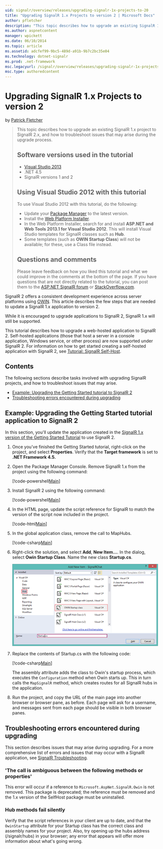 ```yaml
---
uid: signalr/overview/releases/upgrading-signalr-1x-projects-to-20
title: "Upgrading SignalR 1.x Projects to version 2 | Microsoft Docs"
author: pfletcher
description: "This topic describes how to upgrade an existing SignalR 1.x project to SignalR 2.x, and how to troubleshoot issues that may arise during the upgrade process...."
ms.author: aspnetcontent
manager: wpickett
ms.date: 06/10/2014
ms.topic: article
ms.assetid: adcfef99-9bc5-489d-a91b-9b7c2bc35e04
ms.technology: dotnet-signalr
ms.prod: .net-framework
msc.legacyurl: /signalr/overview/releases/upgrading-signalr-1x-projects-to-20
msc.type: authoredcontent
---
```

Upgrading SignalR 1.x Projects to version 2
====================
by [Patrick Fletcher](https://github.com/pfletcher)

> This topic describes how to upgrade an existing SignalR 1.x project to SignalR 2.x, and how to troubleshoot issues that may arise during the upgrade process.
> 
> ## Software versions used in the tutorial
> 
> 
> - [Visual Studio 2013](https://www.microsoft.com/visualstudio/eng/2013-downloads)
> - .NET 4.5
> - SignalR versions 1 and 2
>   
> 
> 
> ## Using Visual Studio 2012 with this tutorial
> 
> 
> To use Visual Studio 2012 with this tutorial, do the following:
> 
> - Update your [Package Manager](http://docs.nuget.org/docs/start-here/installing-nuget) to the latest version.
> - Install the [Web Platform Installer](https://www.microsoft.com/web/downloads/platform.aspx).
> - In the Web Platform Installer, search for and install **ASP.NET and Web Tools 2013.1 for Visual Studio 2012**. This will install Visual Studio templates for SignalR classes such as **Hub**.
> - Some templates (such as **OWIN Startup Class**) will not be available; for these, use a Class file instead.
> 
> 
> ## Questions and comments
> 
> Please leave feedback on how you liked this tutorial and what we could improve in the comments at the bottom of the page. If you have questions that are not directly related to the tutorial, you can post them to the [ASP.NET SignalR forum](https://forums.asp.net/1254.aspx/1?ASP+NET+SignalR) or [StackOverflow.com](http://stackoverflow.com/).


SignalR 2 offers a consistent development experience across server platforms using [OWIN](http://owin.org). This article describes the few steps that are needed to update a SignalR 1.x application to version 2.

While it is encouraged to upgrade applications to SignalR 2, SignalR 1.x will still be supported.

This tutorial describes how to upgrade a web-hosted application to SignalR 2. Self-hosted applications (those that host a server in a console application, Windows service, or other process) are now supported under SignalR 2. For information on how to get started creating a self-hosted application with SignalR 2, see [Tutorial: SignalR Self-Host](../deployment/tutorial-signalr-self-host.md).

## Contents

The following sections describe tasks involved with upgrading SignalR projects, and how to troubleshoot issues that may arise.

- [Example: Upgrading the Getting Started tutorial to SignalR 2](#example)
- [Troubleshooting errors encountered during upgrading](#troubleshooting)

<a id="example"></a>

## Example: Upgrading the Getting Started tutorial application to SignalR 2

In this section, you'll update the application created in the [SignalR 1.x version of the Getting Started Tutorial](../older-versions/index.md) to use SignalR 2.

1. Once you've finished the Getting Started tutorial, right-click on the project, and select **Properties**. Verify that the **Target framework** is set to **.NET Framework 4.5.**
2. Open the Package Manager Console. Remove SignalR 1.x from the project using the following command:

    [!code-powershell[Main](upgrading-signalr-1x-projects-to-20/samples/sample1.ps1)]
3. Install SignalR 2 using the following command:

    [!code-powershell[Main](upgrading-signalr-1x-projects-to-20/samples/sample2.ps1)]
4. In the HTML page, update the script reference for SignalR to match the version of the script now included in the project.

    [!code-html[Main](upgrading-signalr-1x-projects-to-20/samples/sample3.html)]
5. In the global application class, remove the call to MapHubs.

    [!code-csharp[Main](upgrading-signalr-1x-projects-to-20/samples/sample4.cs)]
6. Right-click the solution, and select **Add**, **New Item...**. In the dialog, select **Owin Startup Class**. Name the new class **Startup.cs**.

    ![](upgrading-signalr-1x-projects-to-20/_static/image1.png)
7. Replace the contents of Startup.cs with the following code:

    [!code-csharp[Main](upgrading-signalr-1x-projects-to-20/samples/sample5.cs)]

    The assembly attribute adds the class to Owin's startup process, which executes the `Configuration` method when Owin starts up. This in turn calls the `MapSignalR` method, which creates routes for all SignalR hubs in the application.
8. Run the project, and copy the URL of the main page into another browser or browser pane, as before. Each page will ask for a username, and messages sent from each page should be visible in both browser panes.

<a id="troubleshooting"></a>

## Troubleshooting errors encountered during upgrading

This section describes issues that may arise during upgrading. For a more comprehensive list of errors and issues that may occur with a SignalR application, see [SignalR Troubleshooting](../testing-and-debugging/troubleshooting.md).

### 'The call is ambiguous between the following methods or properties'

This error will occur if a reference to `Microsoft.AspNet.SignalR.Owin` is not removed. This package is deprecated; the reference must be removed and the 1.x version of the SelfHost package must be uninstalled.

### Hub methods fail silently

Verify that the script references in your client are up to date, and that the `OwinStartup` attribute for your Startup class has the correct class and assembly names for your project. Also, try opening up the hubs address (/signalr/hubs) in your browser; any error that appears will offer more information about what's going wrong.